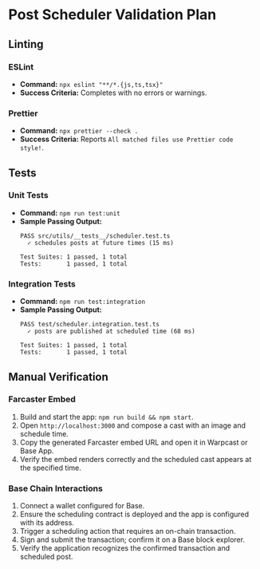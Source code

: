 # Post Scheduler Validation Plan

## Linting

### ESLint
- **Command:** `npx eslint "**/*.{js,ts,tsx}"`
- **Success Criteria:** Completes with no errors or warnings.

### Prettier
- **Command:** `npx prettier --check .`
- **Success Criteria:** Reports `All matched files use Prettier code style!`.

## Tests

### Unit Tests
- **Command:** `npm run test:unit`
- **Sample Passing Output:**
  ```
  PASS src/utils/__tests__/scheduler.test.ts
    ✓ schedules posts at future times (15 ms)

  Test Suites: 1 passed, 1 total
  Tests:       1 passed, 1 total
  ```

### Integration Tests
- **Command:** `npm run test:integration`
- **Sample Passing Output:**
  ```
  PASS test/scheduler.integration.test.ts
    ✓ posts are published at scheduled time (68 ms)

  Test Suites: 1 passed, 1 total
  Tests:       1 passed, 1 total
  ```

## Manual Verification

### Farcaster Embed
1. Build and start the app: `npm run build && npm start`.
2. Open `http://localhost:3000` and compose a cast with an image and schedule time.
3. Copy the generated Farcaster embed URL and open it in Warpcast or Base App.
4. Verify the embed renders correctly and the scheduled cast appears at the specified time.

### Base Chain Interactions
1. Connect a wallet configured for Base.
2. Ensure the scheduling contract is deployed and the app is configured with its address.
3. Trigger a scheduling action that requires an on-chain transaction.
4. Sign and submit the transaction; confirm it on a Base block explorer.
5. Verify the application recognizes the confirmed transaction and scheduled post.
